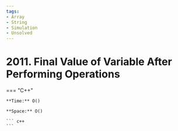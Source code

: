```yaml
---
tags:
- Array
- String
- Simulation
- Unsolved
---
```



# 2011. Final Value of Variable After Performing Operations

=== "C++"

    **Time:** O()

    **Space:** O()

    ``` c++
    ```